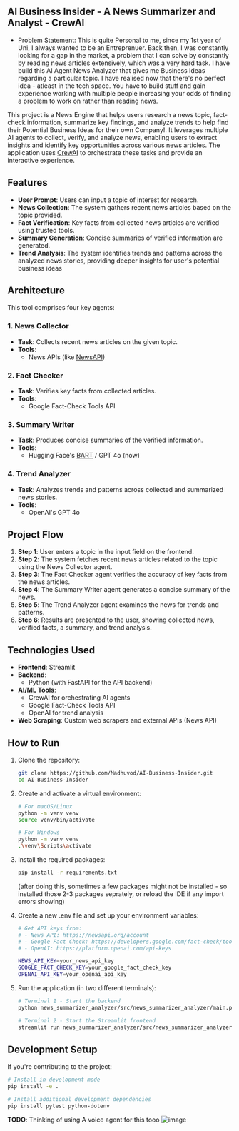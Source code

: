 ## AI Business Insider - A News Summarizer and Analyst - CrewAI 

- Problem Statement: This is quite Personal to me, since my 1st year of Uni, I always wanted to be an Entreprenuer. Back then, I was constantly looking for a gap in the market, a problem that I can solve by constantly by reading news articles extensively, which was a very hard task. I have build this AI Agent News Analyzer that gives me Business Ideas regarding a particular topic. I have realised now that there's no perfect idea -  atleast in the tech space. You have to build stuff and gain experience working with multiple people increasing your odds of finding a problem to work on rather than reading news.

This project is a News Engine that helps users research a news topic, fact-check information, summarize key findings, and analyze trends to help find their Potential Business Ideas for their own Company!. It leverages multiple AI agents to collect, verify, and analyze news, enabling users to extract insights and identify key opportunities across various news articles. The application uses [CrewAI](https://crewai.com/) to orchestrate these tasks and provide an interactive experience.

## Features

- **User Prompt**: Users can input a topic of interest for research.
- **News Collection**: The system gathers recent news articles based on the topic provided.
- **Fact Verification**: Key facts from collected news articles are verified using trusted tools.
- **Summary Generation**: Concise summaries of verified information are generated.
- **Trend Analysis**: The system identifies trends and patterns across the analyzed news stories, providing deeper insights for user's potential business ideas

## Architecture

This tool comprises four key agents:

### 1. News Collector
- **Task**: Collects recent news articles on the given topic.
- **Tools**: 
  - News APIs (like [NewsAPI](https://newsapi.org/))
  
### 2. Fact Checker
- **Task**: Verifies key facts from collected articles.
- **Tools**: 
  - Google Fact-Check Tools API
  
### 3. Summary Writer
- **Task**: Produces concise summaries of the verified information.
- **Tools**: 
  - Hugging Face's [BART](https://huggingface.co/facebook/bart-large-cnn) / GPT 4o (now)

### 4. Trend Analyzer
- **Task**: Analyzes trends and patterns across collected and summarized news stories.
- **Tools**: 
  - OpenAI's GPT 4o

## Project Flow

1. **Step 1**: User enters a topic in the input field on the frontend.
2. **Step 2**: The system fetches recent news articles related to the topic using the News Collector agent.
3. **Step 3**: The Fact Checker agent verifies the accuracy of key facts from the news articles.
4. **Step 4**: The Summary Writer agent generates a concise summary of the news.
5. **Step 5**: The Trend Analyzer agent examines the news for trends and patterns.
6. **Step 6**: Results are presented to the user, showing collected news, verified facts, a summary, and trend analysis.

## Technologies Used

- **Frontend**: Streamlit 
- **Backend**: 
  - Python (with FastAPI for the API backend)
- **AI/ML Tools**: 
  - CrewAI for orchestrating AI agents
  - Google Fact-Check Tools API
  - OpenAI for trend analysis
- **Web Scraping**: Custom web scrapers and external APIs (News API)

## How to Run

1. Clone the repository:
   ```bash
   git clone https://github.com/Madhuvod/AI-Business-Insider.git
   cd AI-Business-Insider
   ```

2. Create and activate a virtual environment:
   ```bash
   # For macOS/Linux
   python -m venv venv
   source venv/bin/activate

   # For Windows
   python -m venv venv
   .\venv\Scripts\activate
   ```

3. Install the required packages:
   ```bash
   pip install -r requirements.txt
   ```
   (after doing this, sometimes a few packages might not be installed - so installed those 2-3 packages seprately, or reload the IDE if any import errors showing)

4. Create a new .env file and set up your environment variables:
   ```bash
   # Get API keys from:
   # - News API: https://newsapi.org/account
   # - Google Fact Check: https://developers.google.com/fact-check/tools/api
   # - OpenAI: https://platform.openai.com/api-keys

   NEWS_API_KEY=your_news_api_key 
   GOOGLE_FACT_CHECK_KEY=your_google_fact_check_key
   OPENAI_API_KEY=your_openai_api_key
   ```

5. Run the application (in two different terminals):
   ```bash
   # Terminal 1 - Start the backend
   python news_summarizer_analyzer/src/news_summarizer_analyzer/main.py

   # Terminal 2 - Start the Streamlit frontend
   streamlit run news_summarizer_analyzer/src/news_summarizer_analyzer/streamlit_app.py
   ```

## Development Setup

If you're contributing to the project:
```bash
# Install in development mode
pip install -e .

# Install additional development dependencies
pip install pytest python-dotenv
```

**TODO**: Thinking of using A voice agent for this tooo
![image](IMG_3530.heic)
